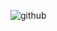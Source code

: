 ![github](https://user-images.githubusercontent.com/58474402/89733700-c0211b00-da2d-11ea-8748-cb1549db8692.gif)
